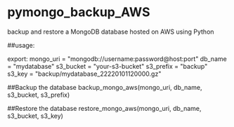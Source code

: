 # pymongo_backup_AWS
backup and restore a MongoDB database hosted on AWS using Python

##usage:

export:
mongo_uri = "mongodb://username:password@host:port"
db_name = "mydatabase"
s3_bucket = "your-s3-bucket"
s3_prefix = "backup"
s3_key = "backup/mydatabase_22220101120000.gz"

##Backup the database
backup_mongo_aws(mongo_uri, db_name, s3_bucket, s3_prefix)

##Restore the database
restore_mongo_aws(mongo_uri, db_name, s3_bucket, s3_key)
